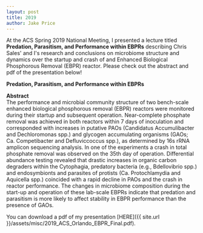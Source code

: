 ```yaml
---
layout: post
title: 2019 
author: Jake Price
---
```


At the ACS Spring 2019 National Meeting, I presented a lecture titled **Predation, Parasitism, and Performance within EBPRs** describing Chris Sales' and I's research and conclusions on microbiome structure and dynamics over the startup and crash of and Enhanced Biological Phosphorous Removal (EBPR) reactor. Please check out the abstract and pdf of the presentation below!

**Predation, Parasitism, and Performance within EBPRs**   

**Abstract**  
The performance and microbial community structure of two bench-scale enhanced biological phosphorous removal (EBPR) reactors were monitored during their startup and subsequent operation. Near-complete phosphate removal was achieved in both reactors within 7 days of inoculation and corresponded with increases in putative PAOs (Candidatus Accumulibacter and Dechloromonas spp.) and glycogen accumulating organisms (GAOs; Ca. Competibacter and Defluviccoccus spp.), as determined by 16s rRNA amplicon sequencing analysis. In one of the experiments a crash in total phosphate removal was observed on the 35th day of operation. Differential abundance testing revealed that drastic increases in organic carbon degraders within the Cytophagia, predatory bacteria (e.g., Bdellovibrio spp.) and endosymbionts and parasites of protists (Ca. Protochlamydia and Aquicella spp.) coincided with a rapid decline in PAOs and the crash in reactor performance. The changes in microbiome composition during the start-up and operation of these lab-scale EBPRs indicate that predation and parasitism is more likely to affect stability in EBPR performance than the presence of GAOs. 

You can download a pdf of my presentation [HERE]({{ site.url }}/assets/misc/2019_ACS_Orlando_EBPR_Final.pdf).
